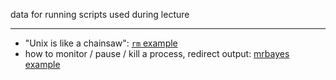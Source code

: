 data for running scripts used during lecture

---

- "Unix is like a chainsaw": [`rm` example](rm-example)
- how to monitor / pause / kill a process, redirect output:
  [mrbayes example](mrbayes-example)
